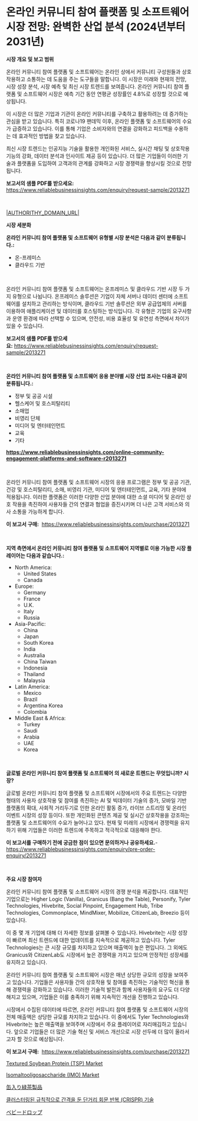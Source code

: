 <p><h1>온라인 커뮤니티 참여 플랫폼 및 소프트웨어 시장 전망: 완벽한 산업 분석 (2024년부터 2031년)</h1></p><p><strong>시장 개요 및 보고 범위</strong></p>
<p><p>온라인 커뮤니티 참여 플랫폼 및 소프트웨어는 온라인 상에서 커뮤니티 구성원들과 상호작용하고 소통하는 데 도움을 주는 도구들을 말합니다. 이 시장은 미래와 현재의 전망, 시장 성장 분석, 시장 예측 및 최신 시장 트렌드를 보여줍니다. 온라인 커뮤니티 참여 플랫폼 및 소프트웨어 시장은 예측 기간 동안 연평균 성장률인 4.8%로 성장할 것으로 예상됩니다.</p><p>이 시장은 더 많은 기업과 기관이 온라인 커뮤니티를 구축하고 활용하려는 데 증가하는 관심을 받고 있습니다. 특히 코로나19 팬데믹 이후, 온라인 플랫폼 및 소프트웨어의 수요가 급증하고 있습니다. 이를 통해 기업은 소비자와의 연결을 강화하고 피드백을 수용하는 데 효과적인 방법을 찾고 있습니다.</p><p>최신 시장 트렌드는 인공지능 기술을 활용한 개인화된 서비스, 실시간 채팅 및 상호작용 기능의 강화, 데이터 분석과 인사이트 제공 등이 있습니다. 더 많은 기업들이 이러한 기술과 플랫폼을 도입하여 고객과의 관계를 강화하고 시장 경쟁력을 향상시킬 것으로 전망됩니다.</p></p>
<p><strong>보고서의 샘플 PDF를 받으세요:</strong> <a href="https://www.reliablebusinessinsights.com/enquiry/request-sample/2013271">https://www.reliablebusinessinsights.com/enquiry/request-sample/2013271</a></p>
<p>&nbsp;</p>
<p><a href="|AUTHORITHY_DOMAIN_URL|">|AUTHORITHY_DOMAIN_URL|</a></p>
<p><strong>시장 세분화</strong></p>
<p><strong>온라인 커뮤니티 참여 플랫폼 및 소프트웨어 유형별 시장 분석은 다음과 같이 분류됩니다.:</strong></p>
<p><ul><li>온-프레미스</li><li>클라우드 기반</li></ul></p>
<p>&nbsp;</p>
<p><p>온라인 커뮤니티 참여 플랫폼 및 소프트웨어는 온프레미스 및 클라우드 기반 시장 두 가지 유형으로 나뉩니다. 온프레미스 솔루션은 기업이 자체 서버나 데이터 센터에 소프트웨어를 설치하고 관리하는 방식이며, 클라우드 기반 솔루션은 외부 공급업체의 서버를 이용하여 애플리케이션 및 데이터를 호스팅하는 방식입니다. 각 유형은 기업의 요구사항과 운영 환경에 따라 선택할 수 있으며, 안전성, 비용 효율성 및 유연성 측면에서 차이가 있을 수 있습니다.</p></p>
<p><strong>보고서의 샘플 PDF를 받으세요:</strong>&nbsp;<a href="https://www.reliablebusinessinsights.com/enquiry/request-sample/2013271">https://www.reliablebusinessinsights.com/enquiry/request-sample/2013271</a></p>
<p>&nbsp;</p>
<p><strong> 온라인 커뮤니티 참여 플랫폼 및 소프트웨어 응용 분야별 시장 산업 조사는 다음과 같이 분류됩니다.:</strong></p>
<p><ul><li>정부 및 공공 시설</li><li>헬스케어 및 호스피탈리티</li><li>소매업</li><li>비영리 단체</li><li>미디어 및 엔터테인먼트</li><li>교육</li><li>기타</li></ul></p>
<p><strong><a href="https://www.reliablebusinessinsights.com/online-community-engagement-platforms-and-software-r2013271">https://www.reliablebusinessinsights.com/online-community-engagement-platforms-and-software-r2013271</a></strong></p>
<p>&nbsp;</p>
<p><p>온라인 커뮤니티 참여 플랫폼 및 소프트웨어 시장의 응용 프로그램은 정부 및 공공 기관, 건강 및 호스피탈리티, 소매, 비영리 기관, 미디어 및 엔터테인먼트, 교육, 기타 분야에 적용됩니다. 이러한 플랫폼은 이러한 다양한 산업 분야에 대한 소셜 미디어 및 온라인 상호 작용을 촉진하여 사용자들 간의 연결과 협업을 증진시키며 더 나은 고객 서비스와 의사 소통을 가능하게 합니다.</p></p>
<p><strong>이 보고서 구매:</strong>&nbsp; <a href="https://www.reliablebusinessinsights.com/purchase/2013271">https://www.reliablebusinessinsights.com/purchase/2013271</a></p>
<p>&nbsp;</p>
<p><strong>지역 측면에서 온라인 커뮤니티 참여 플랫폼 및 소프트웨어 지역별로 이용 가능한 시장 플레이어는 다음과 같습니다.:</strong></p>
<p><ul>
    <li>
        North America:
        <ul>
            <li>United States</li>
            <li>Canada</li>
        </ul>
    </li>
    <li>
        Europe:
        <ul>
            <li>Germany</li>
            <li>France</li>
            <li>U.K.</li>
            <li>Italy</li>
            <li>Russia</li>
        </ul>
    </li>
    <li>
        Asia-Pacific:
        <ul>
            <li>China</li>
            <li>Japan</li>
            <li>South Korea</li>
            <li>India</li>
            <li>Australia</li>
            <li>China Taiwan</li>
            <li>Indonesia</li>
            <li>Thailand</li>
            <li>Malaysia</li>
        </ul>
    </li>
    <li>
        Latin America:
        <ul>
            <li>Mexico</li>
            <li>Brazil</li>
            <li>Argentina Korea</li>
            <li>Colombia</li>
        </ul>
    </li>
    <li>
        Middle East & Africa:
        <ul>
            <li>Turkey</li>
            <li>Saudi</li>
            <li>Arabia</li>
            <li>UAE</li>
            <li>Korea</li>
        </ul>
    </li>
    </ul></p>
<p>&nbsp;</p>
<p><strong>글로벌 온라인 커뮤니티 참여 플랫폼 및 소프트웨어 의 새로운 트렌드는 무엇입니까? 시장?</strong></p>
<p><p>글로벌 온라인 커뮤니티 참여 플랫폼 및 소프트웨어 시장에서의 주요 트렌드는 다양한 형태의 사용자 상호작용 및 참여를 촉진하는 AI 및 빅데이터 기술의 증가, 모바일 기반 플랫폼의 확대, 사회적 거리두기로 인한 온라인 활동 증가, 라이브 스트리밍 및 온라인 이벤트 시장의 성장 등이다. 또한 개인화된 콘텐츠 제공 및 실시간 상호작용을 강조하는 플랫폼 및 소프트웨어의 수요가 늘어나고 있다. 현재 및 미래의 시장에서 경쟁력을 유지하기 위해 기업들은 이러한 트렌드에 주목하고 적극적으로 대응해야 한다.</p></p>
<p><strong>이 보고서를 구매하기 전에 궁금한 점이 있으면 문의하거나 공유하세요.</strong>- <a href="https://www.reliablebusinessinsights.com/enquiry/pre-order-enquiry/2013271">https://www.reliablebusinessinsights.com/enquiry/pre-order-enquiry/2013271</a></p>
<p>&nbsp;</p>
<p><strong>주요 시장 참여자</strong></p>
<p><p>온라인 커뮤니티 참여 플랫폼 및 소프트웨어 시장의 경쟁 분석을 제공합니다. 대표적인 기업으로는 Higher Logic (Vanilla), Granicus (Bang the Table), Personify, Tyler Technologies, Hivebrite, Social Pinpoint, Engagement Hub, Tribe Technologies, Commonplace, MindMixer, Mobilize, CitizenLab, Breezio 등이 있습니다.</p><p>이 중 몇 개 기업에 대해 더 자세한 정보를 살펴볼 수 있습니다. Hivebrite는 시장 성장이 빠르며 최신 트렌드에 대한 업데이트를 지속적으로 제공하고 있습니다. Tyler Technologies는 큰 시장 규모를 차지하고 있으며 매출액이 높은 편입니다. 그 외에도 Granicus와 CitizenLab도 시장에서 높은 경쟁력을 가지고 있으며 안정적인 성장세를 유지하고 있습니다.</p><p>온라인 커뮤니티 참여 플랫폼 및 소프트웨어 시장은 매년 상당한 규모의 성장을 보여주고 있습니다. 기업들은 사용자들 간의 상호작용 및 참여를 촉진하는 기술적인 혁신을 통해 경쟁력을 강화하고 있습니다. 이러한 기술적 발전과 함께 사용자들의 요구도 더 다양해지고 있으며, 기업들은 이를 충족하기 위해 지속적인 개선을 진행하고 있습니다.</p><p>시장에서 수집된 데이터에 따르면, 온라인 커뮤니티 참여 플랫폼 및 소프트웨어 시장의 전체 매출액은 상당한 규모를 차지하고 있습니다. 이 중에서도 Tyler Technologies와 Hivebrite는 높은 매출액을 보여주며 시장에서 주요 플레이어로 자리매김하고 있습니다. 앞으로 기업들은 더 많은 기술 혁신 및 서비스 개선으로 시장 선두에 더 많이 올라서고자 할 것으로 예상됩니다.</p></p>
<p><strong>이 보고서 구매:</strong>&nbsp;&nbsp;<a href="https://www.reliablebusinessinsights.com/purchase/2013271">https://www.reliablebusinessinsights.com/purchase/2013271</a></p>
<p><p><a href="https://issuu.com/reportprime-2/docs/textured-soybean-protein-tsp-market-size-2030.pptx">Textured Soybean Protein (TSP) Market</a></p><p><a href="https://issuu.com/reportprime-2/docs/isomaltooligosaccharide-imo-market-size-2030.pptx">Isomaltooligosaccharide (IMO) Market</a></p><p><a href="https://medium.com/@ridleydamion/%E3%82%B0%E3%83%AD%E3%83%BC%E3%83%90%E3%83%AB%E7%BC%B6%E5%85%A5%E3%82%8A%E7%B7%91%E8%8C%B6%E8%A3%BD%E5%93%81%E5%B8%82%E5%A0%B4%E3%81%AE%E8%A6%8F%E6%A8%A1%E3%81%AF-%E6%A5%AD%E7%95%8C%E3%81%AE%E4%BA%88%E6%B8%AC%E3%81%AB%E3%82%88%E3%82%8B%E3%81%A8-2024%E5%B9%B4%E3%81%8B%E3%82%892031%E5%B9%B4%E3%81%BE%E3%81%A7%E3%81%AE%E9%96%93%E3%81%AB-%E3%81%AE%E5%B9%B4%E5%B9%B3%E5%9D%87%E6%88%90%E9%95%B7%E7%8E%87%E3%82%92%E7%B5%8C%E9%A8%93%E3%81%99%E3%82%8B%E3%81%A8%E4%BA%88%E6%83%B3%E3%81%95%E3%82%8C%E3%81%A6%E3%81%84%E3%81%BE%E3%81%99-8e70700d1005">缶入り緑茶製品</a></p><p><a href="https://medium.com/@arifulislambijoy21_52571/%EA%B8%80%EB%A1%9C%EB%B2%8C-%ED%81%B4%EB%9F%AC%EC%8A%A4%ED%84%B0%EB%93%9C-%EC%A0%95%EA%B8%B0%EC%A0%81%EC%9C%BC%EB%A1%9C-%EA%B0%84%EA%B2%A9%EC%9D%B4-%EB%9D%84%EC%96%B4%EC%A7%84-%EC%A7%A7%EC%9D%80-%ED%9A%8C%EB%AC%B8%EB%B0%98%EB%B3%B5-crispr-%EA%B8%B0%EC%88%A0-%EC%8B%9C%EC%9E%A5%EC%9D%80-2024%EB%85%84%EB%B6%80%ED%84%B0-2031%EB%85%84%EA%B9%8C%EC%A7%80%EC%9D%98-%EA%B8%B0%EA%B0%84-%EB%8F%99%EC%95%88-%EC%9D%98-%EC%97%B0%ED%8F%89%EA%B7%A0-%EC%84%B1%EC%9E%A5%EB%A5%A0%EC%9D%84-%EA%B8%B0%EB%A1%9D%ED%95%A0-%EA%B2%83%EC%9C%BC%EB%A1%9C-%EC%98%88%EC%83%81%EB%90%A9%EB%8B%88%EB%8B%A4-7605c7cfd240">클러스터링된 규칙적으로 간격을 둔 단거리 회문 반복 (CRISPR) 기술</a></p><p><a href="https://github.com/LenoraKris2023/Market-Research-Report-List-1/blob/main/6984177117854.md">ベビードロップ</a></p></p>
